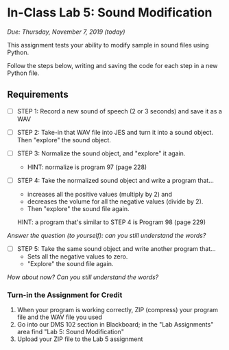 # In-Class Lab 5: Sound Modification

*Due: Thursday, November 7, 2019 (today)*

This assignment tests your ability to modify sample in sound files using Python.

Follow the steps below, writing and saving the code for each step in a new Python file.   

## Requirements

- [ ] STEP 1: Record a new sound of speech (2 or 3 seconds) and save it as a WAV

- [ ] STEP 2: Take-in that WAV file into JES and turn it into a sound object.  Then "explore" the sound object.


- [ ] STEP 3: Normalize the sound object, and "explore" it again.
  
  
  - HINT: normalize is program 97 (page 228)
  
- [ ] STEP 4: Take the normalized sound object and write a program that...
  - increases all the positive values (multiply by 2) and 
  - decreases the volume for all the negative values (divide by 2).  
  - Then "explore" the sound file again. 
  
  HINT: a program that's similar to STEP 4 is Program 98 (page 229)

*Answer the question (to yourself): can you still understand the words?*

- [ ] STEP 5: Take the same sound object and write another program that...
  - Sets all the negative values to zero. 
  - "Explore" the sound file again.  

*How about now? Can you still understand the words?*

### Turn-in the Assignment for Credit

1. When your program is working correctly, ZIP (compress) your program file and the WAV file you used
2. Go into our DMS 102 section in Blackboard; in the "Lab Assignments" area find "Lab 5: Sound Modification"
3. Upload your ZIP file to the Lab 5 assignment


